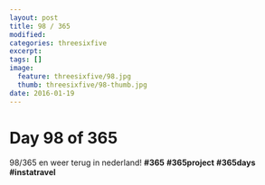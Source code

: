 ```yaml
---
layout: post
title: 98 / 365
modified:
categories: threesixfive
excerpt:
tags: []
image:
  feature: threesixfive/98.jpg
  thumb: threesixfive/98-thumb.jpg
date: 2016-01-19
---
```


# Day 98 of 365

98/365 en weer terug in nederland! **\#365** **\#365project** **\#365days** **\#instatravel**
